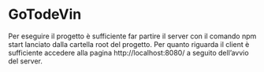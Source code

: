 # GoTodeVin

Per eseguire il progetto è sufficiente far partire il server con il comando npm start lanciato dalla cartella root del progetto. Per quanto riguarda il client è sufficiente accedere alla pagina http://localhost:8080/ a seguito dell’avvio del server.
